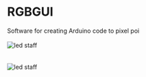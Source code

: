# RGBGUI
Software for creating Arduino code to pixel poi<br /><br />
<img src="http://binaryalchemist.pl/wp-content/uploads/2017/08/led-staff.png" alt="led staff"/><br /><br /><br />
<img src="http://binaryalchemist.pl/wp-content/uploads/2017/08/led-staff2.png" alt="led staff"/>
